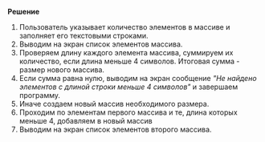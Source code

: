 **Решение**

1. Пользователь указывает количество элементов в массиве и заполняет его текстовыми строками.
2. Выводим на экран список элементов массива.
3. Проверяем длину каждого элемента массива, суммируем их количество, если длина меньше 4 символов. Итоговая сумма - размер нового массива.
4. Если сумма равна нулю, выводим на экран сообщение *"Не найдено элементов с длиной строки меньше 4 символов"* и завершаем программу.
5. Иначе создаем новый массив необходимого размера.
6. Проходим по элементам первого массива и те, длина которых меньше 4, добавляем в новый массив
7. Выводим на экран список элементов второго массива. 